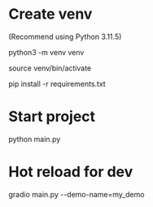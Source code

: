 # Create venv
(Recommend using Python 3.11.5)

python3 -m venv venv

source venv/bin/activate

pip install -r requirements.txt

# Start project
python main.py
# Hot reload for dev
gradio main.py --demo-name=my_demo